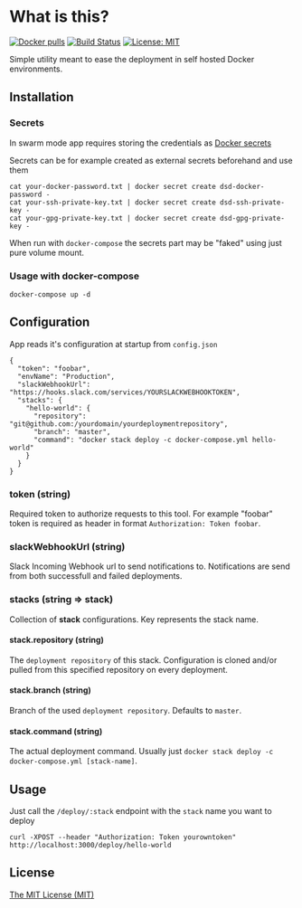 # What is this?

[![Docker pulls](https://img.shields.io/docker/pulls/ptcos/docker-stack-deployer.svg)](https://hub.docker.com/r/ptcos/docker-stack-deployer/)
[![Build Status](https://jenkins.protacon.cloud/buildStatus/icon?job=www.github.com/docker-stack-deployer/master)](https://jenkins.protacon.cloud/job/www.github.com/job/docker-stack-deployer/job/master/)
[![License: MIT](https://img.shields.io/badge/License-MIT-yellow.svg)](https://opensource.org/licenses/MIT)

Simple utility meant to ease the deployment in self hosted Docker environments.

## Installation

### Secrets

In swarm mode app requires storing the credentials as [Docker secrets](https://docs.docker.com/v17.12/engine/swarm/secrets)

Secrets can be for example created as external secrets beforehand and use them

```
cat your-docker-password.txt | docker secret create dsd-docker-password -
cat your-ssh-private-key.txt | docker secret create dsd-ssh-private-key -
cat your-gpg-private-key.txt | docker secret create dsd-gpg-private-key -
```

When run with `docker-compose` the secrets part may be "faked" using just pure volume mount.

### Usage with docker-compose

```
docker-compose up -d
```

## Configuration

App reads it's configuration at startup from `config.json`

```
{
  "token": "foobar",
  "envName": "Production",
  "slackWebhookUrl": "https://hooks.slack.com/services/YOURSLACKWEBHOOKTOKEN",
  "stacks": {
    "hello-world": {
      "repository": "git@github.com:/yourdomain/yourdeploymentrepository",
      "branch": "master",
      "command": "docker stack deploy -c docker-compose.yml hello-world"
    }
  }
}
```

### token (string)

Required token to authorize requests to this tool. For example "foobar" token is required as header in format `Authorization: Token foobar`.

### slackWebhookUrl (string)

Slack Incoming Webhook url to send notifications to. Notifications are send from both successfull and failed deployments.

### stacks (string => stack)

Collection of **stack** configurations. Key represents the stack name.

#### stack.repository (string)

The `deployment repository` of this stack. Configuration is cloned and/or pulled from this specified repository on every deployment.

#### stack.branch (string)

Branch of the used `deployment repository`. Defaults to `master`.

#### stack.command (string)

The actual deployment command. Usually just `docker stack deploy -c docker-compose.yml [stack-name]`.

## Usage

Just call the `/deploy/:stack` endpoint with the `stack` name you want to deploy

```
curl -XPOST --header "Authorization: Token yourowntoken" http://localhost:3000/deploy/hello-world
```

## License

[The MIT License (MIT)](LICENSE)
